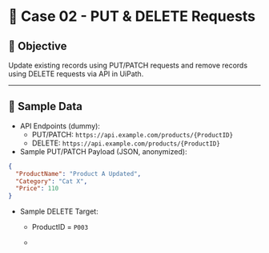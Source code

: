 # 📘 Case 02 - PUT & DELETE Requests

## 🎯 Objective
Update existing records using PUT/PATCH requests and remove records using DELETE requests via API in UiPath.

---

## 📝 Sample Data
- API Endpoints (dummy):
  - PUT/PATCH: `https://api.example.com/products/{ProductID}`
  - DELETE: `https://api.example.com/products/{ProductID}`
- Sample PUT/PATCH Payload (JSON, anonymized):
```json
{
  "ProductName": "Product A Updated",
  "Category": "Cat X",
  "Price": 110
}
```
- Sample DELETE Target:
  - ProductID = `P003`
 
  -  
